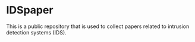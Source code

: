 # IDSpaper
This is a public repository that is used to collect papers related to intrusion detection systems (IDS).
